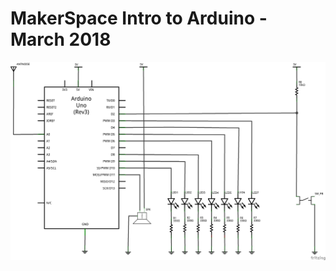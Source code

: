 # MakerSpace Intro to Arduino - March 2018
![Dice Roller Schematic](https://github.com/waydenie/MakerSpaceClass/blob/master/dice_schem.png "Dice Roller Schematic")
